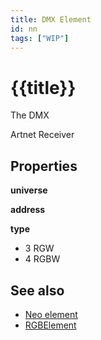 ```yaml
---
title: DMX Element
id: nn
tags: ["WIP"]
---
```


# {{title}}

The DMX 

Artnet Receiver

## Properties

**universe**

**address**

**type**

* 3 RGW
* 4 RGBW





## See also

* [Neo element](/elements/neo.md)
* [RGBElement](/elements/light.md)